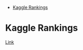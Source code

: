 <!--ts-->
   * [Kaggle Rankings](#kaggle-rankings)

<!-- Added by: gil_diy, at: Sun 09 Jan 2022 10:55:28 IST -->

<!--te-->


# Kaggle Rankings

[Link](https://www.kaggle.com/rankings)

